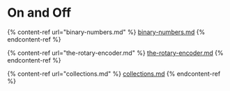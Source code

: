 # On and Off

{% content-ref url="binary-numbers.md" %}
[binary-numbers.md](binary-numbers.md)
{% endcontent-ref %}

{% content-ref url="the-rotary-encoder.md" %}
[the-rotary-encoder.md](the-rotary-encoder.md)
{% endcontent-ref %}

{% content-ref url="collections.md" %}
[collections.md](collections.md)
{% endcontent-ref %}
